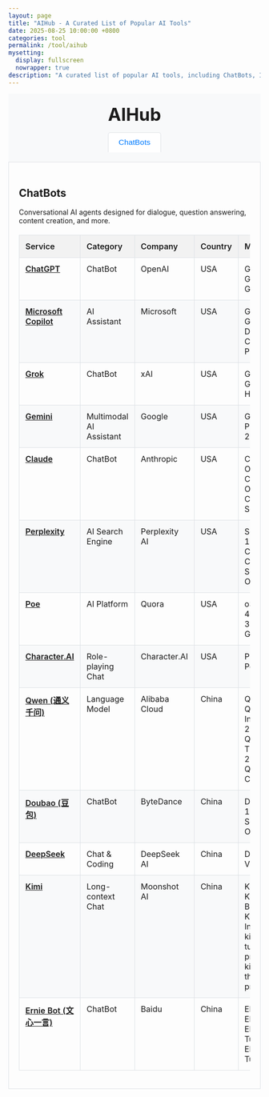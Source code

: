 ```yaml
---
layout: page
title: "AIHub - A Curated List of Popular AI Tools"
date: 2025-08-25 10:00:00 +0800
categories: tool
permalink: /tool/aihub
mysetting:
  display: fullscreen
  nowrapper: true 
description: "A curated list of popular AI tools, including ChatBots, Image Generators, and more. Compare services, companies, and models."
---
```


<style>
  body {
    font-family: -apple-system, BlinkMacSystemFont, "Segoe UI", Roboto, Helvetica, Arial, sans-serif;
  }
  .ai-hub-banner {
    background-color: #f8f9fa;
    padding: 20px;
    text-align: center;
    border-bottom: 1px solid #dee2e6;
  }
  .ai-hub-banner h1 {
    margin: 0;
    font-size: 2.5em;
  }
  .ai-hub-tabs {
    display: flex;
    justify-content: center;
    margin-top: 15px;
  }
  .ai-hub-tabs .tab-link {
    padding: 10px 20px;
    border: 1px solid transparent;
    border-bottom: none;
    cursor: pointer;
    font-size: 1.1em;
    margin: 0 5px;
    border-radius: 5px 5px 0 0;
    background-color: #e9ecef;
    color: #495057;
    transition: background-color 0.3s, color 0.3s;
  }
  .ai-hub-tabs .tab-link:hover {
    background-color: #dee2e6;
  }
  .ai-hub-tabs .tab-link.active {
    background-color: #fff;
    border-color: #dee2e6;
    color: #007bff;
    border-bottom: 1px solid #fff;
    margin-bottom: -1px;
  }
  .tab-content {
    display: none;
    padding: 20px;
    border: 1px solid #dee2e6;
    border-top: none;
  }
  .tab-content.active {
    display: block;
  }
  table {
    width: 100%;
    border-collapse: collapse;
    margin-top: 20px;
  }
  th, td {
    border: 1px solid #dee2e6;
    padding: 12px;
    text-align: left;
    vertical-align: top;
  }
  th {
    background-color: #f2f2f2;
    font-weight: 600;
  }
  tr:nth-child(even) {
    background-color: #f8f9fa;
  }
  td a {
    font-weight: 600;
  }
  td p {
      margin: 0;
      font-size: 0.95em;
      color: #6c757d;
  }
</style>

<div class="ai-hub-banner">
  <h1>AIHub</h1>
  <nav class="ai-hub-tabs">
    <button class="tab-link active" onclick="showCategory(event, 'ChatBot')">ChatBots</button>
  </nav>
</div>

<div id="ChatBot" class="tab-content active">
  <h2>ChatBots</h2>
  <p>Conversational AI agents designed for dialogue, question answering, content creation, and more.</p>
  <table>
    <thead>
      <tr>
        <th>Service</th>
        <th>Category</th>
        <th>Company</th>
        <th>Country</th>
        <th>Model(s)</th>
      </tr>
    </thead>
    <tbody>
      <tr>
        <td><a href="https://chat.openai.com/" target="_blank" rel="noopener noreferrer">ChatGPT</a></td>
        <td>ChatBot</td>
        <td>OpenAI</td>
        <td>USA</td>
        <td>GPT-5, GPT-4.5, GPT-4o</td>
      </tr>
      <tr>
        <td><a href="https://copilot.microsoft.com/" target="_blank" rel="noopener noreferrer">Microsoft Copilot</a></td>
        <td>AI Assistant</td>
        <td>Microsoft</td>
        <td>USA</td>
        <td>GPT-4, GPT-4o, DALL-E 3, Copilot+ PCs</td>
      </tr>
      <tr>
        <td><a href="https://grok.com/chat" target="_blank" rel="noopener noreferrer">Grok</a></td>
        <td>ChatBot</td>
        <td>xAI</td>
        <td>USA</td>
        <td>Grok 4, Grok 4 Heavy</td>
      </tr>
      <tr>
        <td><a href="https://gemini.google.com/" target="_blank" rel="noopener noreferrer">Gemini</a></td>
        <td>Multimodal AI Assistant</td>
        <td>Google</td>
        <td>USA</td>
        <td>Gemini 2.5 Pro, Gemini 2.0 Flash</td>
      </tr>
      <tr>
        <td><a href="https://claude.ai/" target="_blank" rel="noopener noreferrer">Claude</a></td>
        <td>ChatBot</td>
        <td>Anthropic</td>
        <td>USA</td>
        <td>Claude Opus 4.1, Claude Opus 4, Claude Sonnet 4</td>
      </tr>
      <tr>
        <td><a href="https://www.perplexity.ai/" target="_blank" rel="noopener noreferrer">Perplexity</a></td>
        <td>AI Search Engine</td>
        <td>Perplexity AI</td>
        <td>USA</td>
        <td>Sonar, R1 1776, Comet, Claude 4.0 Sonnet, Opus 4</td>
      </tr>
      <tr>
        <td><a href="https://poe.com/" target="_blank" rel="noopener noreferrer">Poe</a></td>
        <td>AI Platform</td>
        <td>Quora</td>
        <td>USA</td>
        <td>o3, GPT-4.5, Claude 3.7 Sonnet, Gemini 2.0</td>
      </tr>
      <tr>
        <td><a href="https://character.ai/" target="_blank" rel="noopener noreferrer">Character.AI</a></td>
        <td>Role-playing Chat</td>
        <td>Character.AI</td>
        <td>USA</td>
        <td>Pipsqueak, Poly</td>
      </tr>
      <tr>
        <td><a href="https://tongyi.aliyun.com/qianwen/" target="_blank" rel="noopener noreferrer">Qwen (通义千问)</a></td>
        <td>Language Model</td>
        <td>Alibaba Cloud</td>
        <td>China</td>
        <td>Qwen3, Qwen3-Instruct-2507, Qwen3-Thinking-2507, Qwen3-Coder</td>
      </tr>
      <tr>
        <td><a href="https://www.doubao.com/" target="_blank" rel="noopener noreferrer">Doubao (豆包)</a></td>
        <td>ChatBot</td>
        <td>ByteDance</td>
        <td>China</td>
        <td>Doubao-1.5-pro, Seed-OSS-36B</td>
      </tr>
      <tr>
        <td><a href="https://chat.deepseek.com/" target="_blank" rel="noopener noreferrer">DeepSeek</a></td>
        <td>Chat & Coding</td>
        <td>DeepSeek AI</td>
        <td>China</td>
        <td>DeepSeek-V3.1</td>
      </tr>
      <tr>
        <td><a href="https://kimi.moonshot.cn/" target="_blank" rel="noopener noreferrer">Kimi</a></td>
        <td>Long-context Chat</td>
        <td>Moonshot AI</td>
        <td>China</td>
        <td>Kimi K2, Kimi-K2-Base, Kimi-K2-Instruct, kimi-k2-turbo-preview, kimi-thinking-preview</td>
      </tr>
      <tr>
        <td><a href="https://yiyan.baidu.com/" target="_blank" rel="noopener noreferrer">Ernie Bot (文心一言)</a></td>
        <td>ChatBot</td>
        <td>Baidu</td>
        <td>China</td>
        <td>ERNIE 4.5, ERNIE X1, ERNIE 4.5 Turbo, ERNIE X1 Turbo</td>
      </tr>
    </tbody>
  </table>
</div>

<script>
  function showCategory(evt, categoryName) {
    var i, tabcontent, tablinks;
    tabcontent = document.getElementsByClassName("tab-content");
    for (i = 0; i < tabcontent.length; i++) {
      tabcontent[i].style.display = "none";
    }
    tablinks = document.getElementsByClassName("tab-link");
    for (i = 0; i < tablinks.length; i++) {
      tablinks[i].className = tablinks[i].className.replace(" active", "");
    }
    document.getElementById(categoryName).style.display = "block";
    evt.currentTarget.className += " active";
  }
</script>